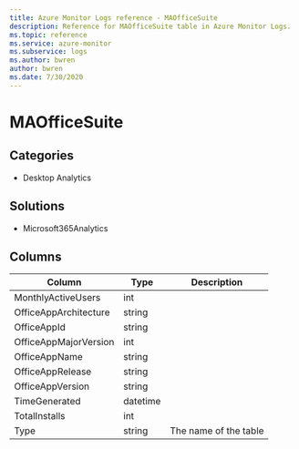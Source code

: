 ```yaml
---
title: Azure Monitor Logs reference - MAOfficeSuite
description: Reference for MAOfficeSuite table in Azure Monitor Logs.
ms.topic: reference
ms.service: azure-monitor
ms.subservice: logs
ms.author: bwren
author: bwren
ms.date: 7/30/2020
---
```


# MAOfficeSuite

 

## Categories

- Desktop Analytics
## Solutions

- Microsoft365Analytics




## Columns

|Column|Type|Description|
|---|---|---|
|MonthlyActiveUsers|int||
|OfficeAppArchitecture|string||
|OfficeAppId|string||
|OfficeAppMajorVersion|int||
|OfficeAppName|string||
|OfficeAppRelease|string||
|OfficeAppVersion|string||
|TimeGenerated|datetime||
|TotalInstalls|int||
|Type|string|The name of the table|
